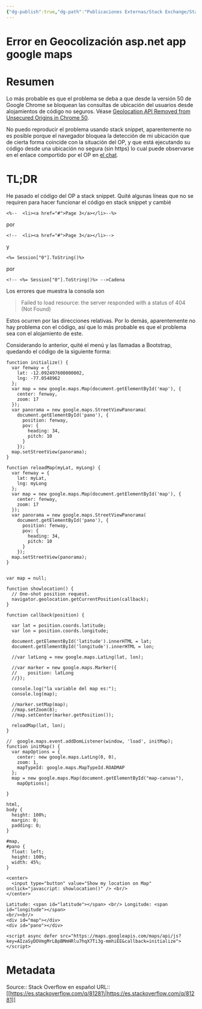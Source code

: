 ```yaml
---
{"dg-publish":true,"dg-path":"Publicaciones Externas/Stack Exchange/Stack Overflow en español/es.stackoverflow.com-81281.md","permalink":"/publicaciones-externas/stack-exchange/stack-overflow-en-espanol/es-stackoverflow-com-81281/","title":"Error en Geocolización asp.net app google maps","hide":true,"noteIcon":"default","created":"2024-04-03T12:49:10.759-06:00","updated":"2024-04-05T16:43:51.379-06:00"}
---
```


# Error en Geocolización asp.net app google maps

# Resumen
Lo más probable es que el problema se deba a que desde la versión 50 de Google Chrome se bloquean las consultas de ubicación del usuarios desde alojamientos de código no seguros. Véase [Geolocation API Removed from Unsecured Origins in Chrome 50][1].

No puedo reproducir el problema usando stack snippet, aparentemente no es posible porque el navegador bloquea la detección de mi ubicación que de cierta forma coincide con la situación del OP, y que está ejecutando su código desde una ubicación no segura (sin https) lo cual puede observarse en el enlace comportido por el OP en [el chat][2].

# TL;DR
He pasado el código del OP a stack snippet. Quité algunas líneas que no se requiren para hacer funcionar el código en stack snippet y cambié

    <%--  <li><a href="#">Page 3</a></li>--%>

por

    <!--  <li><a href="#">Page 3</a></li>-->
y

    <%= Session["0"].ToString()%>

por

    <!-- <%= Session["0"].ToString()%> -->Cadena

Los errores que muestra la consola son

> Failed to load resource: the server responded with a status of 404 (Not Found)

Estos ocurren por las direcciones relativas. Por lo demás, aparentemente no hay problema con el código, así que lo más probable es que el problema sea con el alojamiento de este.

Considerando lo anterior, quité el menú y las llamadas a Bootstrap, quedando el código de la siguiente forma:

<!-- begin snippet: js hide: false console: true babel: false -->

<!-- language: lang-js -->

    function initialize() {
      var fenway = {
        lat: -12.092497600000002,
        lng: -77.0548962
      };
      var map = new google.maps.Map(document.getElementById('map'), {
        center: fenway,
        zoom: 17
      });
      var panorama = new google.maps.StreetViewPanorama(
        document.getElementById('pano'), {
          position: fenway,
          pov: {
            heading: 34,
            pitch: 10
          }
        });
      map.setStreetView(panorama);
    }

    function reloadMap(myLat, myLong) {
      var fenway = {
        lat: myLat,
        lng: myLong
      };
      var map = new google.maps.Map(document.getElementById('map'), {
        center: fenway,
        zoom: 17
      });
      var panorama = new google.maps.StreetViewPanorama(
        document.getElementById('pano'), {
          position: fenway,
          pov: {
            heading: 34,
            pitch: 10
          }
        });
      map.setStreetView(panorama);
    }


    var map = null;

    function showlocation() {
      // One-shot position request.
      navigator.geolocation.getCurrentPosition(callback);
    }

    function callback(position) {

      var lat = position.coords.latitude;
      var lon = position.coords.longitude;

      document.getElementById('latitude').innerHTML = lat;
      document.getElementById('longitude').innerHTML = lon;

      //var latLong = new google.maps.LatLng(lat, lon);

      //var marker = new google.maps.Marker({
      //    position: latLong
      //});

      console.log("la variable del map es:");
      console.log(map);

      //marker.setMap(map);
      //map.setZoom(8);
      //map.setCenter(marker.getPosition());

      reloadMap(lat, lon);
    }

    //  google.maps.event.addDomListener(window, 'load', initMap);
    function initMap() {
      var mapOptions = {
        center: new google.maps.LatLng(0, 0),
        zoom: 1,
        mapTypeId: google.maps.MapTypeId.ROADMAP
      };
      map = new google.maps.Map(document.getElementById("map-canvas"),
        mapOptions);

    }

<!-- language: lang-css -->

    html,
    body {
      height: 100%;
      margin: 0;
      padding: 0;
    }

    #map,
    #pano {
      float: left;
      height: 100%;
      width: 45%;
    }

<!-- language: lang-html -->

    <center>
      <input type="button" value="Show my location on Map" onclick="javascript: showlocation()" /> <br/>
    </center>

    Latitude: <span id="latitude"></span> <br/> Longitude: <span id="longitude"></span>
    <br/><br/>
    <div id="map"></div>
    <div id="pano"></div>

    <script async defer src="https://maps.googleapis.com/maps/api/js?key=AIzaSyDOVmgMrLBpBMmHRlu7hqX7Ti3g-mmhiEE&callback=initialize">
    </script>

<!-- end snippet -->


  [1]: https://developers.google.com/web/updates/2016/04/geolocation-on-secure-contexts-only
  [2]: https://chat.stackexchange.com/transcript/message/38345651#38345651

# Metadata
Source:: Stack Overflow en español
URL:: [[https://es.stackoverflow.com/q/81281\|https://es.stackoverflow.com/q/81281]]

